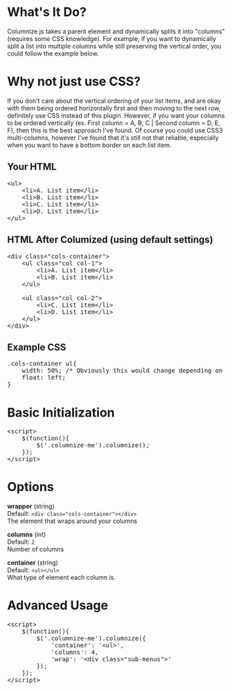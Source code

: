 # What's It Do?

Columnize.js takes a parent element and dynamically splits it into "columns" (requires some CSS knowledge). For example, if you want to dynamically split a list into multiple columns while still preserving the vertical order, you could follow the example below. 

# Why not just use CSS?

If you don't care about the vertical ordering of your list items, and are okay with them being ordered horizontally first and then moving to the next row, definitely use CSS instead of this plugin. However, if you want your columns to be ordered vertically (ex. First column = A, B, C | Second column = D, E, F), then this is the best approach I've found. Of course you could use CSS3 multi-columns, however I've found that it's still not that reliable, especially when you want to have a bottom border on each list item.

## Your HTML

<pre>
&lt;ul>
    &lt;li>A. List item&lt;/li>
    &lt;li>B. List item&lt;/li>
    &lt;li>C. List item&lt;/li>
    &lt;li>D. List item&lt;/li>
&lt;/ul>
</pre>

## HTML After Columized (using default settings)

<pre>
&lt;div class="cols-container">
    &lt;ul class="col col-1">
        &lt;li>A. List item&lt;/li>
        &lt;li>B. List item&lt;/li>
    &lt;/ul>

    &lt;ul class="col col-2">
        &lt;li>C. List item&lt;/li>
        &lt;li>D. List item&lt;/li>
    &lt;/ul>
&lt;/div>
</pre>

## Example CSS
<pre>
.cols-container ul{
    width: 50%; /* Obviously this would change depending on how many columns you have */
    float: left;
}
</pre>

# Basic Initialization
<pre>
&lt;script>
    $(function(){
        $('.columnize-me').columnize();
    });
&lt;/script>
</pre>

# Options

**wrapper** (string)<br />
Default: `<div class="cols-container"></div>`<br />
The element that wraps around your columns

**columns** (int)<br />
Default: `2`<br />
Number of columns<br />

**container** (string)<br />
Default: `<ul></ul>`<br />
What type of element each column is.

# Advanced Usage
<pre>
&lt;script>
    $(function(){
        $('.columnize-me').columnize({
            'container': '&lt;ul>',
            'columns': 4,
            'wrap': '&lt;div class="sub-menus">'
        });
    });
&lt;/script>
</pre>